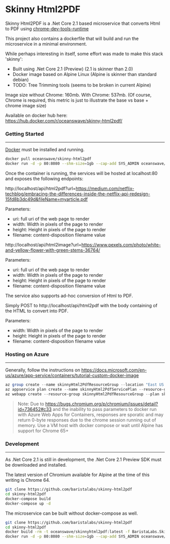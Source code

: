 Skinny Html2PDF
======

Skinny Html2PDF is a .Net Core 2.1 based microservice that converts Html to PDF using [chrome-dev-tools-runtime](https://github.com/BaristaLabs/chrome-dev-tools-runtime)

This project also contains a dockerfile that will build and run the microservice in a minimal environment.

While perhaps interesting in itself, some effort was made to make this stack 'skinny':

 - Built using .Net Core 2.1 (Preview) (2.1 is skinner than 2.0)
 - Docker image based on Alpine Linux (Alpine is skinner than standard debian)
 - TODO: Tree Trimming tools (seems to be broken in current Alpine)

Image size without Chrome: 160mb. With Chrome: 537mb.
(Of course, Chrome is required, this metric is just to illustrate the base vs base + chrome image size)

Available on docker hub here: https://hub.docker.com/r/oceanswave/skinny-html2pdf/

### Getting Started
---
[Docker](https://www.docker.com/get-docker) must be installed and running.

``` bash
docker pull oceanswave/skinny-html2pdf
docker run -d -p 80:8080 --shm-size=1gb --cap-add SYS_ADMIN oceanswave/skinny-html2pdf
```

Once the container is running, the services will be hosted at localhost:80 and exposes the following endpoints:

http://localhost/api/html2pdf?url=https://medium.com/netflix-techblog/embracing-the-differences-inside-the-netflix-api-redesign-15fd8b3dc49d&fileName=myarticle.pdf

Parameters:
 - uri: full uri of the web page to render
 - width: Width in pixels of the page to render
 - height: Height in pixels of the page to render
 - filename: content-disposition filename value
 
http://localhost/api/html2image?url=https://www.pexels.com/photo/white-and-yellow-flower-with-green-stems-36764/

Parameters:
 - uri: full uri of the web page to render
 - width: Width in pixels of the page to render
 - height: Height in pixels of the page to render
 - filename: content-disposition filename value

The service also supports ad-hoc conversion of Html to PDF.

Simply POST to http://localhost/api/html2pdf with the body containing of the HTML to convert into PDF.

Parameters:
 - width: Width in pixels of the page to render
 - height: Height in pixels of the page to render
 - filename: content-disposition filename value

### Hosting on Azure
---

Generally, follow the instructions on https://docs.microsoft.com/en-us/azure/app-service/containers/tutorial-custom-docker-image

``` Powershell
az group create --name skinnyHtml2PdfResourceGroup --location "East US 2"
az appservice plan create --name skinnyHtml2PdfServicePlan --resource-group skinnyHtml2PdfResourceGroup --sku B1 --is-linux
az webapp create --resource-group skinnyHtml2PdfResourceGroup --plan skinnyHtml2PdfServicePlan --name skinny-html2pdf --deployment-container-image-name oceanswave/skinny-html2pdf:latest
```

> Note: Due to https://bugs.chromium.org/p/chromium/issues/detail?id=736452#c33 and the inability to pass parameters to docker run with Azure Web Apps for Containers,
> responses are sporatic and may return 0-byte responses due to the chrome session running out of memory. Use a VM host with docker compose or wait until Alpine has
> support for Chrome 65+

### Development
---

As .Net Core 2.1 is still in development, the .Net Core 2.1 Preview SDK must be downloaded and installed. 

The latest version of Chromium available for Alpine at the time of this writing is Chrome 64.

``` bash
git clone https://github.com/baristalabs/skinny-html2pdf
cd skinny-html2pdf
docker-compose build
docker-compose up -d
```

The microservice can be built without docker-compose as well.

``` bash
git clone https://github.com/baristalabs/skinny-html2pdf
cd skinny-html2pdf
docker build -rm -t oceanswave/skinnyhtml2pdf:latest -f BaristaLabs.SkinnyHtml2Pdf.Web/Dockerfile .
docker run -d -p 80:8080 --shm-size=1gb --cap-add SYS_ADMIN oceanswave/skinny-html2pdf
```
